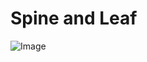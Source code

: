# Spine and Leaf

![Image ](/home/cNilesh/Redhat/githubprojects/eve_labs/Spine_Leaf_OVS_LACP_TRUNK/images/z1.png)
